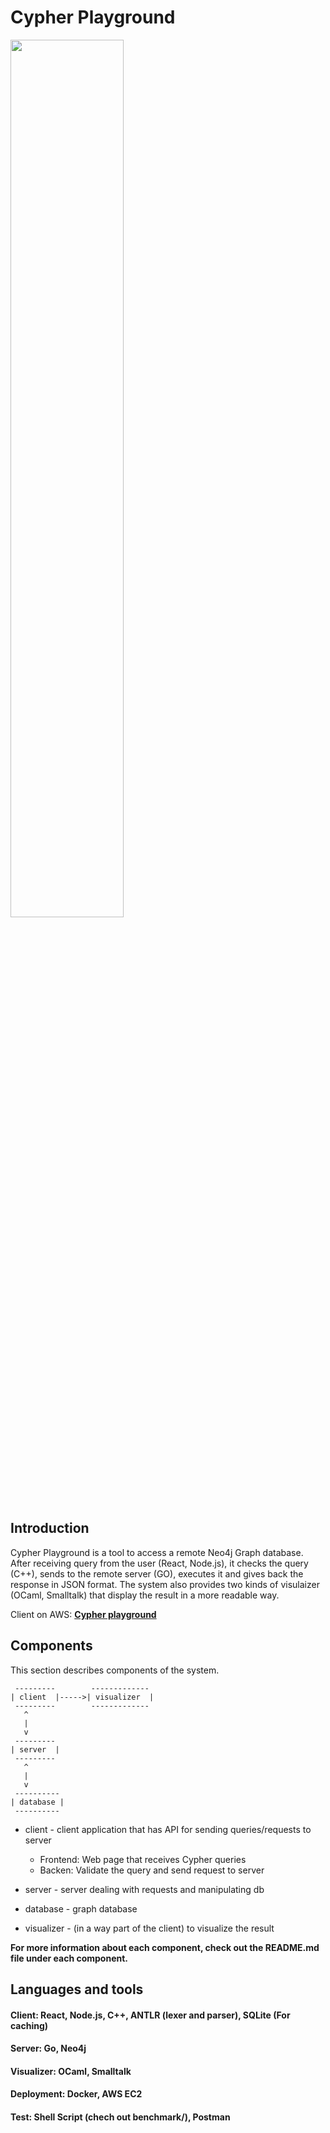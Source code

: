 # Cypher Playground

<img src='https://i.imgur.com/CNNU4zD.png' width='60%'>

## Introduction
Cypher Playground is a tool to access a remote Neo4j Graph database. After receiving query from the user (React, Node.js), it checks the query (C++), sends to the remote server (GO), executes it and gives back the response in JSON format. The system also provides two kinds of visulaizer (OCaml, Smalltalk) that display the result in a more readable way.

Client on AWS:
[**Cypher playground**](http://3.17.72.43/)

## Components

This section describes components of the system.

```
 ---------        -------------
| client  |----->| visualizer  |
 ---------        -------------
   ^
   |
   v
 ---------
| server  |
 ---------
   ^
   |
   v
 ----------
| database |
 ----------
```

* client - client application that has API for sending
  queries/requests to server
  * Frontend: Web page that receives Cypher queries
  * Backen: Validate the query and send request to server

* server - server dealing with requests and manipulating db

* database - graph database

* visualizer - (in a way part of the client) to visualize the result

**For more information about each component, check out the README.md file under each component.**

## Languages and tools

#### Client: React, Node.js, C++, ANTLR (lexer and parser), SQLite (For caching)
#### Server: Go, Neo4j
#### Visualizer: OCaml, Smalltalk
#### Deployment: Docker, AWS EC2
#### Test: Shell Script (chech out benchmark/), Postman